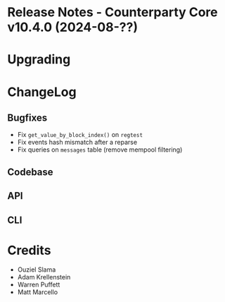 # Release Notes - Counterparty Core v10.4.0 (2024-08-??)

# Upgrading

# ChangeLog

## Bugfixes

* Fix `get_value_by_block_index()` on `regtest`
* Fix events hash mismatch after a reparse
* Fix queries on `messages` table (remove mempool filtering)

## Codebase

## API

## CLI

# Credits

* Ouziel Slama
* Adam Krellenstein
* Warren Puffett
* Matt Marcello